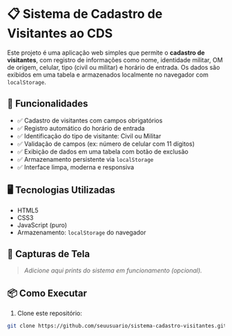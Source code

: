 # 📋 Sistema de Cadastro de Visitantes ao CDS

Este projeto é uma aplicação web simples que permite o **cadastro de visitantes**, com registro de informações como nome, identidade militar, OM de origem, celular, tipo (civil ou militar) e horário de entrada. Os dados são exibidos em uma tabela e armazenados localmente no navegador com `localStorage`.

## 🚀 Funcionalidades

- ✅ Cadastro de visitantes com campos obrigatórios  
- ✅ Registro automático do horário de entrada  
- ✅ Identificação do tipo de visitante: Civil ou Militar  
- ✅ Validação de campos (ex: número de celular com 11 dígitos)  
- ✅ Exibição de dados em uma tabela com botão de exclusão  
- ✅ Armazenamento persistente via `localStorage`  
- ✅ Interface limpa, moderna e responsiva  

## 🖥️ Tecnologias Utilizadas

- HTML5  
- CSS3  
- JavaScript (puro)  
- Armazenamento: `localStorage` do navegador  

## 📸 Capturas de Tela

> _Adicione aqui prints do sistema em funcionamento (opcional)._  

## 📦 Como Executar

1. Clone este repositório:

```bash
git clone https://github.com/seuusuario/sistema-cadastro-visitantes.git
